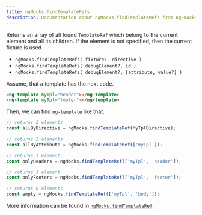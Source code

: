 ```yaml
---
title: ngMocks.findTemplateRefs
description: Documentation about ngMocks.findTemplateRefs from ng-mocks library
---
```


Returns an array of all found `TemplateRef` which belong to the current element and all its children.
If the element is not specified, then the current fixture is used.

- `ngMocks.findTemplateRefs( fixture?, directive )`
- `ngMocks.findTemplateRefs( debugElement?, id )`
- `ngMocks.findTemplateRefs( debugElement?, [attribute, value?] )`

Assume, that a template has the next code.

```html
<ng-template myTpl="header"></ng-template>
<ng-template myTpl="footer"></ng-template>
```

Then, we can find `ng-template` like that:

```ts
// returns 2 elements
const allByDirective = ngMocks.findTemplateRef(MyTplDirective);

// returns 2 elements
const allByAttribute = ngMocks.findTemplateRef(['myTpl']);

// returns 1 element
const onlyHeaders = ngMocks.findTemplateRef(['myTpl', 'header']);

// returns 1 element
const onlyFooters = ngMocks.findTemplateRef(['myTpl', 'footer']);

// returns 0 elements
const empty = ngMocks.findTemplateRef(['myTpl', 'body']);
```

More information can be found in [`ngMocks.findTemplateRef`](./findTemplateRef.md).
